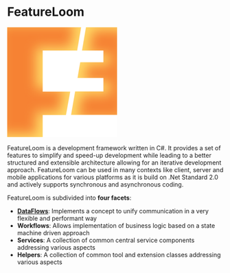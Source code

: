 # FeatureLoom
![F3 Image](https://raw.githubusercontent.com/MichaelGehling/FeatureFlowFramework/master/Resources/f3.png)

FeatureLoom is a development framework written in C#. It provides a set of features to simplify and speed-up development while leading to a better structured and extensible architecture allowing for an iterative development approach. 
FeatureLoom can be used in many contexts like client, server and mobile applications for various platforms as it is build on .Net Standard 2.0 and actively supports synchronous and asynchronous coding.

FeatureLoom is subdivided into **four facets**:
* **[DataFlows](https://github.com/MichaelGehling/FeatureFlowFramework/wiki/DataFlows)**: Implements a concept to unify communication in a very flexible and performant way
* **Workflows**: Allows implementation of business logic based on a state machine driven approach
* **Services**: A collection of common central service components addressing various aspects
* **Helpers**: A collection of common tool and extension classes addressing various aspects
